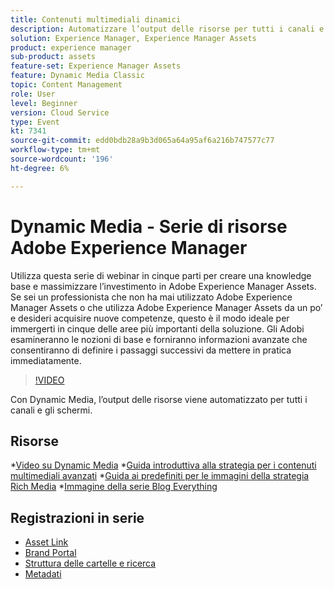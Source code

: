 ```yaml
---
title: Contenuti multimediali dinamici
description: Automatizzare l’output delle risorse per tutti i canali e gli schermi
solution: Experience Manager, Experience Manager Assets
product: experience manager
sub-product: assets
feature-set: Experience Manager Assets
feature: Dynamic Media Classic
topic: Content Management
role: User
level: Beginner
version: Cloud Service
type: Event
kt: 7341
source-git-commit: edd0bdb28a9b3d065a64a95af6a216b747577c77
workflow-type: tm+mt
source-wordcount: '196'
ht-degree: 6%

---
```


# Dynamic Media - Serie di risorse Adobe Experience Manager

Utilizza questa serie di webinar in cinque parti per creare una knowledge base e massimizzare l’investimento in Adobe Experience Manager Assets. Se sei un professionista che non ha mai utilizzato Adobe Experience Manager Assets o che utilizza Adobe Experience Manager Assets da un po’ e desideri acquisire nuove competenze, questo è il modo ideale per immergerti in cinque delle aree più importanti della soluzione. Gli Adobi esamineranno le nozioni di base e forniranno informazioni avanzate che consentiranno di definire i passaggi successivi da mettere in pratica immediatamente.

>[!VIDEO](https://video.tv.adobe.com/v/332132/?quality=12&learn=on&hidetitle=true)

Con Dynamic Media, l’output delle risorse viene automatizzato per tutti i canali e gli schermi.

## Risorse

*[Video su Dynamic Media](https://experienceleague.adobe.com/docs/experience-manager-learn/assets/dynamic-media/dynamic-media-overview-feature-video-use.html#dynamic-media)
*[Guida introduttiva alla strategia per i contenuti multimediali avanzati](https://www.adobe.com/content/dam/www/us/en/experience-manager/pdfs/dynamic-media-kickstart-guide-2019.pdf)
*[Guida ai predefiniti per le immagini della strategia Rich Media](https://www.adobe.com/content/dam/www/us/en/experience-manager/pdfs/dynamic-media-image-preset-guide.pdf)
*[Immagine della serie Blog Everything](https://blog.adobe.com/en/2019/04/11/image-is-everything-part-1-has-your-rich-media-strategy-expired.html#gs.iou0ek)

## Registrazioni in serie

* [Asset Link](asset-link.md)
* [Brand Portal](brand-portal.md)
* [Struttura delle cartelle e ricerca](folder-structure-search.md)
* [Metadati](metadata.md)
